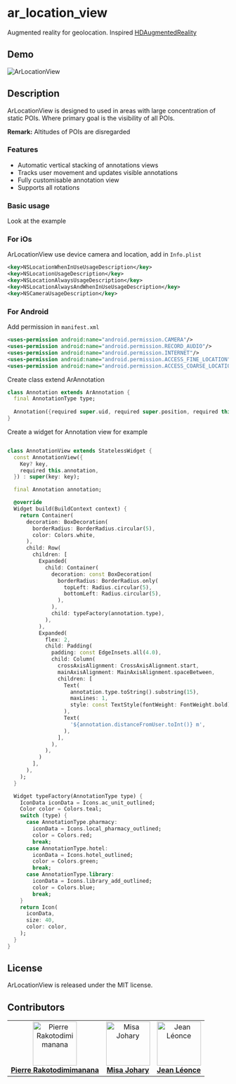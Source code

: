 # ar_location_view

Augmented reality for geolocation.
Inspired [HDAugmentedReality](https://github.com/DanijelHuis/HDAugmentedReality)


## Demo

![ArLocationView](./demo.gif)


## Description

ArLocationView is designed to used in areas with large concentration of static POIs.
Where primary goal is the visibility of all POIs.

**Remark:** Altitudes of POIs are disregarded


### Features
* Automatic vertical stacking of annotations views
* Tracks user movement and updates visible annotations
* Fully customisable annotation view
* Supports all rotations


### Basic usage
Look at the example

### For iOs
ArLocationView use device camera and location, add in `Info.plist`
```xml
<key>NSLocationWhenInUseUsageDescription</key>
<key>NSLocationUsageDescription</key>
<key>NSLocationAlwaysUsageDescription</key>
<key>NSLocationAlwaysAndWhenInUseUsageDescription</key>
<key>NSCameraUsageDescription</key>
```
### For Android
Add permission in `manifest.xml`
```xml
<uses-permission android:name="android.permission.CAMERA"/>
<uses-permission android:name="android.permission.RECORD_AUDIO"/>
<uses-permission android:name="android.permission.INTERNET"/>
<uses-permission android:name="android.permission.ACCESS_FINE_LOCATION"/>
<uses-permission android:name="android.permission.ACCESS_COARSE_LOCATION"/>
```

Create class extend ArAnnotation

```dart
class Annotation extends ArAnnotation {
  final AnnotationType type;
  
  Annotation({required super.uid, required super.position, required this.type});
}
```

Create a widget for Annotation view for example
```dart

class AnnotationView extends StatelessWidget {
  const AnnotationView({
    Key? key,
    required this.annotation,
  }) : super(key: key);

  final Annotation annotation;

  @override
  Widget build(BuildContext context) {
    return Container(
      decoration: BoxDecoration(
        borderRadius: BorderRadius.circular(5),
        color: Colors.white,
      ),
      child: Row(
        children: [
          Expanded(
            child: Container(
              decoration: const BoxDecoration(
                borderRadius: BorderRadius.only(
                  topLeft: Radius.circular(5),
                  bottomLeft: Radius.circular(5),
                ),
              ),
              child: typeFactory(annotation.type),
            ),
          ),
          Expanded(
            flex: 2,
            child: Padding(
              padding: const EdgeInsets.all(4.0),
              child: Column(
                crossAxisAlignment: CrossAxisAlignment.start,
                mainAxisAlignment: MainAxisAlignment.spaceBetween,
                children: [
                  Text(
                    annotation.type.toString().substring(15),
                    maxLines: 1,
                    style: const TextStyle(fontWeight: FontWeight.bold),
                  ),
                  Text(
                    '${annotation.distanceFromUser.toInt()} m',
                  ),
                ],
              ),
            ),
          )
        ],
      ),
    );
  }

  Widget typeFactory(AnnotationType type) {
    IconData iconData = Icons.ac_unit_outlined;
    Color color = Colors.teal;
    switch (type) {
      case AnnotationType.pharmacy:
        iconData = Icons.local_pharmacy_outlined;
        color = Colors.red;
        break;
      case AnnotationType.hotel:
        iconData = Icons.hotel_outlined;
        color = Colors.green;
        break;
      case AnnotationType.library:
        iconData = Icons.library_add_outlined;
        color = Colors.blue;
        break;
    }
    return Icon(
      iconData,
      size: 40,
      color: color,
    );
  }
}
```

## License

ArLocationView is released under the MIT license.

## Contributors


<!-- ALL-CONTRIBUTORS-LIST:START - Do not remove or modify this section -->
<!-- prettier-ignore-start -->
<!-- markdownlint-disable -->

<table>
    <tbody>
        <tr>
            <td align="center">
                <img src="https://avatars.githubusercontent.com/u/33430575?v=4?s=100" width="100px;" alt="Pierre Rakotodimimanana" />
                <br/>
                <a href="https://github.com/Melo567" title="Code">
                    <b>Pierre Rakotodimimanana</b>
                </a>
            </td>
            <td align="center">
                <img src="https://avatars.githubusercontent.com/u/92214521?s=400&u=50323c144888990cb6ad01c81d369926ecfa91a2&v=4?s=100"
                    width="100px;" alt="Misa Johary" />
                    <br/>
                <a href="https://github.com/misaJohary" title="Code">
                    <b>Misa Johary</b>
                </a>
            </td>
            <td align="center"><img src="https://avatars.githubusercontent.com/u/94055176?v=4?s=100" width="100px;"
                    alt="Jean Léonce" /><br/>
                <a href="https://github.com/rakotoleonce2106" title="Code">
                    <b>Jean Léonce</b>
                </a>
            </td>
        </tr>
    </tbody>
</table>

<!-- markdownlint-restore -->
<!-- prettier-ignore-end -->

<!-- ALL-CONTRIBUTORS-LIST:END -->